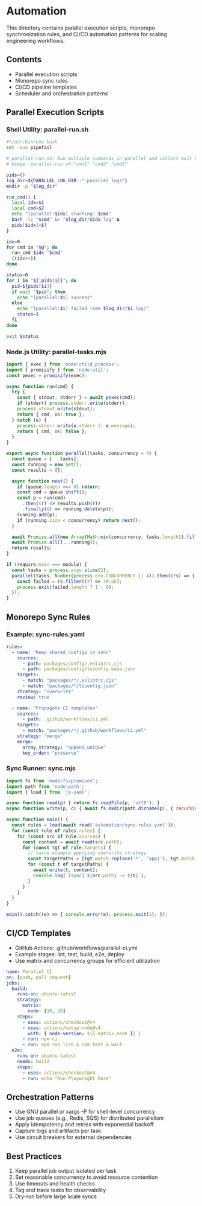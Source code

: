 # Automation

This directory contains parallel execution scripts, monorepo synchronization rules, and CI/CD automation patterns for scaling engineering workflows.

## Contents

- Parallel execution scripts
- Monorepo sync rules
- CI/CD pipeline templates
- Scheduler and orchestration patterns

## Parallel Execution Scripts

### Shell Utility: parallel-run.sh

```bash
#!/usr/bin/env bash
set -euo pipefail

# parallel-run.sh: Run multiple commands in parallel and collect exit codes
# Usage: parallel-run.sh "cmd1" "cmd2" "cmd3"

pids=()
log_dir=${PARALLEL_LOG_DIR:-".parallel_logs"}
mkdir -p "$log_dir"

run_cmd() {
  local idx=$1
  local cmd=$2
  echo "[parallel:$idx] starting: $cmd"
  bash -lc "$cmd" &> "$log_dir/$idx.log" &
  pids[$idx]=$!
}

idx=0
for cmd in "$@"; do
  run_cmd $idx "$cmd"
  ((idx++))
done

status=0
for i in "${!pids[@]}"; do
  pid=${pids[$i]}
  if wait "$pid"; then
    echo "[parallel:$i] success"
  else
    echo "[parallel:$i] failed (see $log_dir/$i.log)"
    status=1
  fi
done

exit $status
```

### Node.js Utility: parallel-tasks.mjs

```js
import { exec } from 'node:child_process';
import { promisify } from 'node:util';
const pexec = promisify(exec);

async function run(cmd) {
  try {
    const { stdout, stderr } = await pexec(cmd);
    if (stderr) process.stderr.write(stderr);
    process.stdout.write(stdout);
    return { cmd, ok: true };
  } catch (e) {
    process.stderr.write(e.stderr || e.message);
    return { cmd, ok: false };
  }
}

export async function parallel(tasks, concurrency = 4) {
  const queue = [...tasks];
  const running = new Set();
  const results = [];

  async function next() {
    if (queue.length === 0) return;
    const cmd = queue.shift();
    const p = run(cmd)
      .then((r) => results.push(r))
      .finally(() => running.delete(p));
    running.add(p);
    if (running.size < concurrency) return next();
  }

  await Promise.all(new Array(Math.min(concurrency, tasks.length)).fill(0).map(next));
  await Promise.all([...running]);
  return results;
}

if (require.main === module) {
  const tasks = process.argv.slice(2);
  parallel(tasks, Number(process.env.CONCURRENCY || 4)).then((rs) => {
    const failed = rs.filter((r) => !r.ok);
    process.exit(failed.length ? 1 : 0);
  });
}
```

## Monorepo Sync Rules

### Example: sync-rules.yaml

```yaml
rules:
  - name: "Keep shared configs in sync"
    sources:
      - path: packages/config/.eslintrc.cjs
      - path: packages/config/tsconfig.base.json
    targets:
      - match: "packages/*/.eslintrc.cjs"
      - match: "packages/*/tsconfig.json"
    strategy: "overwrite"
    review: true

  - name: "Propagate CI templates"
    sources:
      - path: .github/workflows/ci.yml
    targets:
      - match: "packages/*/.github/workflows/ci.yml"
    strategy: "merge"
    merge:
      array_strategy: "append_unique"
      key_order: "preserve"
```

### Sync Runner: sync.mjs

```js
import fs from 'node:fs/promises';
import path from 'node:path';
import { load } from 'js-yaml';

async function read(p) { return fs.readFile(p, 'utf8'); }
async function write(p, c) { await fs.mkdir(path.dirname(p), { recursive: true }); return fs.writeFile(p, c); }

async function main() {
  const rules = load(await read('automation/sync-rules.yaml'));
  for (const rule of rules.rules) {
    for (const src of rule.sources) {
      const content = await read(src.path);
      for (const tgt of rule.targets) {
        // naive example applying overwrite strategy
        const targetPaths = [tgt.match.replace('*', 'app1'), tgt.match.replace('*', 'app2')];
        for (const t of targetPaths) {
          await write(t, content);
          console.log(`[sync] ${src.path} -> ${t}`);
        }
      }
    }
  }
}

main().catch((e) => { console.error(e); process.exit(1); });
```

## CI/CD Templates

- GitHub Actions: .github/workflows/parallel-ci.yml
- Example stages: lint, test, build, e2e, deploy
- Use matrix and concurrency groups for efficient utilization

```yaml
name: Parallel CI
on: [push, pull_request]
jobs:
  build:
    runs-on: ubuntu-latest
    strategy:
      matrix:
        node: [18, 20]
    steps:
      - uses: actions/checkout@v4
      - uses: actions/setup-node@v4
        with: { node-version: ${{ matrix.node }} }
      - run: npm ci
      - run: npm run lint & npm test & wait
  e2e:
    runs-on: ubuntu-latest
    needs: build
    steps:
      - uses: actions/checkout@v4
      - run: echo "Run Playwright here"
```

## Orchestration Patterns

- Use GNU parallel or xargs -P for shell-level concurrency
- Use job queues (e.g., Redis, SQS) for distributed parallelism
- Apply idempotency and retries with exponential backoff
- Capture logs and artifacts per task
- Use circuit breakers for external dependencies

## Best Practices

1. Keep parallel job output isolated per task
2. Set reasonable concurrency to avoid resource contention
3. Use timeouts and health checks
4. Tag and trace tasks for observability
5. Dry-run before large scale syncs
